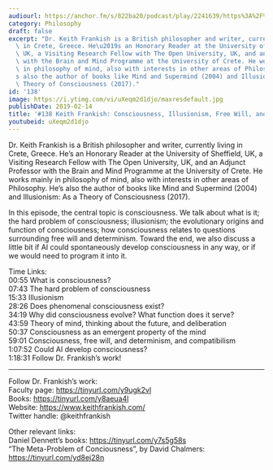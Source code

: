 ```yaml
---
audiourl: https://anchor.fm/s/822ba20/podcast/play/2241639/https%3A%2F%2Fd3ctxlq1ktw2nl.cloudfront.net%2Fproduction%2F2019-0-31%2F9121805-44100-2-9b752afc9d777.m4a
category: Philosophy
draft: false
excerpt: "Dr. Keith Frankish is a British philosopher and writer, currently living\
  \ in Crete, Greece. He\u2019s an Honorary Reader at the University of Sheffield,\
  \ UK, a Visiting Research Fellow with The Open University, UK, and an Adjunct Professor\
  \ with the Brain and Mind Programme at the University of Crete. He works mainly\
  \ in philosophy of mind, also with interests in other areas of Philosophy. He\u2019\
  s also the author of books like Mind and Supermind (2004) and Illusionism: As a\
  \ Theory of Consciousness (2017)."
id: '138'
image: https://i.ytimg.com/vi/uXeqm2d1djo/maxresdefault.jpg
publishDate: 2019-02-14
title: '#138 Keith Frankish: Consciousness, Illusionism, Free Will, and AI'
youtubeid: uXeqm2d1djo
---
```

<div class="timelinks">

Dr. Keith Frankish is a British philosopher and writer, currently living in Crete, Greece. He’s an Honorary Reader at the University of Sheffield, UK, a Visiting Research Fellow with The Open University, UK, and an Adjunct Professor with the Brain and Mind Programme at the University of Crete. He works mainly in philosophy of mind, also with interests in other areas of Philosophy. He’s also the author of books like Mind and Supermind (2004) and Illusionism: As a Theory of Consciousness (2017).

In this episode, the central topic is consciousness. We talk about what is it; the hard problem of consciousness; illusionism; the evolutionary origins and function of consciousness; how consciousness relates to questions surrounding free will and determinism. Toward the end, we also discuss a little bit if AI could spontaneously develop consciousness in any way, or if we would need to program it into it. 

Time Links:  
<time>00:55</time> What is consciousness?  
<time>07:43</time> The hard problem of consciousness                               
<time>15:33</time> Illusionism                
<time>28:26</time> Does phenomenal consciousness exist?                
<time>34:19</time> Why did consciousness evolve? What function does it serve?  
<time>43:59</time> Theory of mind, thinking about the future, and deliberation         
<time>50:37</time> Consciousness as an emergent property of the mind          
<time>59:01</time> Consciousness, free will, and determinism, and compatibilism      
<time>1:07:52</time> Could AI develop consciousness?  
<time>1:18:31</time> Follow Dr. Frankish’s work!

---

Follow Dr. Frankish’s work:  
Faculty page: https://tinyurl.com/y9ugk2vl  
Books: https://tinyurl.com/y8aeua4l  
Website: https://www.keithfrankish.com/  
Twitter handle: @keithfrankish

Other relevant links:  
Daniel Dennett’s books: https://tinyurl.com/y7s5g58s  
“The Meta-Problem of Conciousness”, by David Chalmers: https://tinyurl.com/yd8ej28n
</div>

